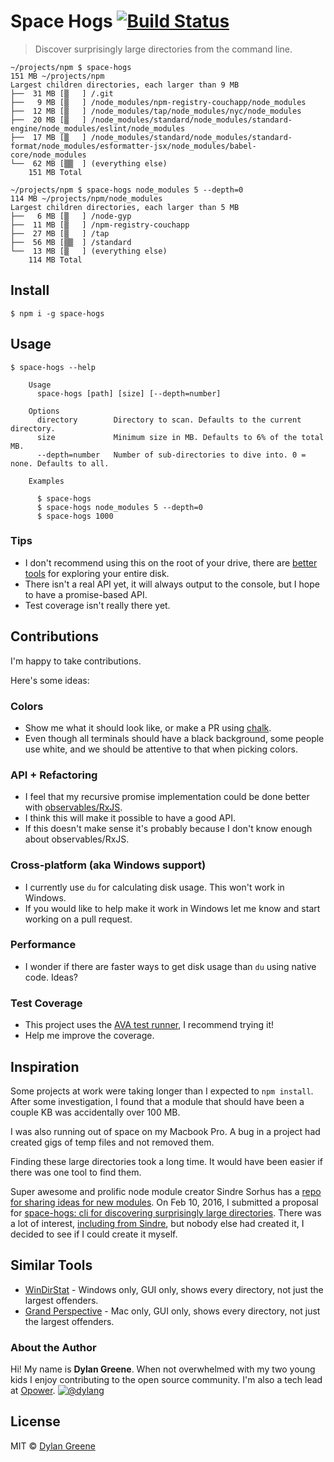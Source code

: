 # Space Hogs [![Build Status](https://travis-ci.org/dylang/space-hogs.svg?branch=master)](https://travis-ci.org/dylang/space-hogs)

> Discover surprisingly large directories from the command line.

```
~/projects/npm $ space-hogs
151 MB ~/projects/npm
Largest children directories, each larger than 9 MB
├──  31 MB [▒   ] /.git
├──   9 MB [▒   ] /node_modules/npm-registry-couchapp/node_modules
├──  12 MB [▒   ] /node_modules/tap/node_modules/nyc/node_modules
├──  20 MB [▒   ] /node_modules/standard/node_modules/standard-engine/node_modules/eslint/node_modules
├──  17 MB [▒   ] /node_modules/standard/node_modules/standard-format/node_modules/esformatter-jsx/node_modules/babel-core/node_modules
└──  62 MB [▒▒  ] (everything else)
    151 MB Total
```

```
~/projects/npm $ space-hogs node_modules 5 --depth=0
114 MB ~/projects/npm/node_modules
Largest children directories, each larger than 5 MB
├──   6 MB [▒   ] /node-gyp
├──  11 MB [▒   ] /npm-registry-couchapp
├──  27 MB [▒   ] /tap
├──  56 MB [▒▒  ] /standard
└──  13 MB [▒   ] (everything else)
    114 MB Total
```


## Install

```
$ npm i -g space-hogs
```


## Usage

```
$ space-hogs --help

    Usage
      space-hogs [path] [size] [--depth=number]

    Options
      directory        Directory to scan. Defaults to the current directory.
      size             Minimum size in MB. Defaults to 6% of the total MB.
      --depth=number   Number of sub-directories to dive into. 0 = none. Defaults to all.

    Examples

      $ space-hogs
      $ space-hogs node_modules 5 --depth=0
      $ space-hogs 1000
```

### Tips

* I don't recommend using this on the root of your drive, there are [better tools](#similar-tools) for exploring your entire disk.
* There isn't a real API yet, it will always output to the console, but I hope to have a promise-based API.
* Test coverage isn't really there yet.

## Contributions

I'm happy to take contributions.

Here's some ideas:

### Colors

* Show me what it should look like, or make a PR using [chalk](https://github.com/chalk/chalk).
* Even though all terminals should have a black background, some people use white, and we should be attentive to that when picking colors.

### API + Refactoring

* I feel that my recursive promise implementation could be done better with [observables/RxJS](https://github.com/Reactive-Extensions/RxJS).
* I think this will make it possible to have a good API.
* If this doesn't make sense it's probably because I don't know enough about observables/RxJS.

### Cross-platform (aka Windows support)

* I currently use `du` for calculating disk usage. This won't work in Windows.
* If you would like to help make it work in Windows let me know and start working on a pull request.

### Performance

* I wonder if there are faster ways to get disk usage than `du` using native code. Ideas?

### Test Coverage

* This project uses the [AVA test runner](https://github.com/sindresorhus/ava), I recommend trying it!
* Help me improve the coverage.

## Inspiration

Some projects at work were taking longer than I expected to `npm install`.
After some investigation, I found that a module that should have been a couple KB was accidentally over 100 MB.

I was also running out of space on my Macbook Pro. A bug in a project had created gigs of temp files and not removed them.

Finding these large directories took a long time. It would have been easier if there was one tool to find them.

Super awesome and prolific node module creator Sindre Sorhus has a [repo for sharing ideas for new modules](https://github.com/sindresorhus/module-requests/issues).
On Feb 10, 2016, I submitted a proposal for [space-hogs: cli for discovering surprisingly large directories](https://github.com/sindresorhus/module-requests/issues/59).
There was a lot of interest, [including from Sindre](https://twitter.com/sindresorhus/status/698932733935034368), but nobody else had created it, I decided to see if I could create it myself.

## Similar Tools

* [WinDirStat](https://windirstat.info/) - Windows only, GUI only, shows every directory, not just the largest offenders.
* [Grand Perspective](http://grandperspectiv.sourceforge.net/) - Mac only, GUI only, shows every directory, not just the largest offenders.

### About the Author

Hi! My name is **Dylan Greene**. When not overwhelmed with my two young kids I enjoy contributing
to the open source community. I'm also a tech lead at [Opower](http://opower.com). [![@dylang](https://img.shields.io/badge/twitter-dylang-blue.svg)](https://twitter.com/dylang)

## License

MIT © [Dylan Greene](https://github.com/dylang)
